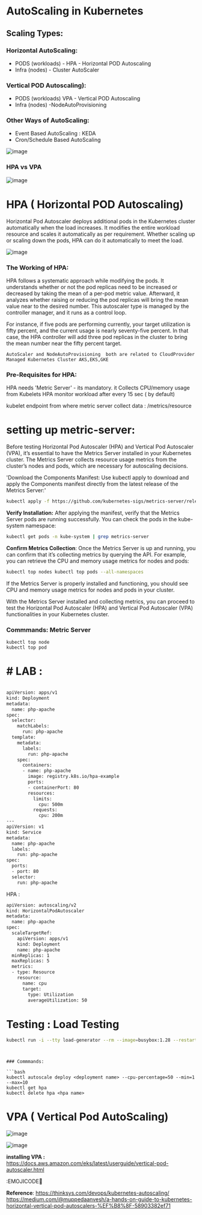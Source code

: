 # AutoScaling in Kubernetes

## Scaling Types:



 ###  Horizontal AutoScaling:

 - PODS (workloads)  -  HPA -  Horizontal POD Autoscaling
 - Infra (nodes) - Cluster AutoScaler


### Vertical POD Autoscaling):
 - PODS (workloads) VPA  -  Vertical POD Autoscaling   
 - Infra (nodes) -NodeAutoProvisioning 



### Other Ways of AutoScaling:
- Event Based AutoScaling :  KEDA        
- Cron/Schedule Based AutoScaling



![image](https://github.com/user-attachments/assets/d5004c3c-2c01-42d7-bfc5-b742778188a8)


### HPA vs VPA

![image](https://github.com/user-attachments/assets/36e32c79-cced-48fb-89c9-4455fcef420d)




# HPA ( Horizontal POD Autoscaling)

Horizontal Pod Autoscaler deploys additional pods in the Kubernetes cluster automatically when the load increases. It modifies the entire workload resource and scales it automatically as per requirement. Whether scaling up or scaling down the pods, HPA can do it automatically to meet the load.

![image](https://github.com/user-attachments/assets/59ca0208-6a4f-4af3-9fa8-0f2510a920bc)





### The Working of HPA:

HPA follows a systematic approach while modifying the pods. It understands whether or not the pod replicas need to be increased or decreased by taking the mean of a per-pod metric value. Afterward, it analyzes whether raising or reducing the pod replicas will bring the mean value near to the desired number. This autoscaler type is managed by the controller manager, and it runs as a control loop.

For instance, if five pods are performing currently, your target utilization is fifty percent, and the current usage is nearly seventy-five percent. In that case, the HPA controller will add three pod replicas in the cluster to bring the mean number near the fifty percent target.



  `AutoScaler and NodeAutoProvisioning  both are related to CloudProvider Managed Kubernetes Cluster AKS,EKS,GKE`


 ### Pre-Requisites for HPA:

HPA needs 'Metric Server' - its mandatory.  it Collects CPU/memory usage from Kubelets
HPA monitor workload after every 15 sec ( by default) 


kubelet endpoint from where metric server collect data : /metrics/resource


# setting up metric-server:

Before testing Horizontal Pod Autoscaler (HPA) and Vertical Pod Autoscaler (VPA), it’s essential to have the Metrics Server installed in your Kubernetes cluster. The Metrics Server collects resource usage metrics from the cluster’s nodes and pods, which are necessary for autoscaling decisions.


'Download the Components Manifest: Use kubectl apply to download and apply the Components manifest directly from the latest release of the Metrics Server:'

```bash
kubectl apply -f https://github.com/kubernetes-sigs/metrics-server/releases/latest/download/components.yaml
```


**Verify Installation:** After applying the manifest, verify that the Metrics Server pods are running successfully. You can check the pods in the kube-system namespace:

```bash
kubectl get pods -n kube-system | grep metrics-server
```

**Confirm Metrics Collection**: Once the Metrics Server is up and running, you can confirm that it’s collecting metrics by querying the API. For example, you can retrieve the CPU and memory usage metrics for nodes and pods:

```bash
kubectl top nodes kubectl top pods --all-namespaces
```

If the Metrics Server is properly installed and functioning, you should see CPU and memory usage metrics for nodes and pods in your cluster.

With the Metrics Server installed and collecting metrics, you can proceed to test the Horizontal Pod Autoscaler (HPA) and Vertical Pod Autoscaler (VPA) functionalities in your Kubernetes cluster.

### Commmands: Metric Server 

```bsah
kubectl top node
kubectl top pod

```

# # LAB :


```bash

apiVersion: apps/v1
kind: Deployment
metadata:
  name: php-apache
spec:
  selector:
    matchLabels:
      run: php-apache
  template:
    metadata:
      labels:
        run: php-apache
    spec:
      containers:
      - name: php-apache
        image: registry.k8s.io/hpa-example
        ports:
        - containerPort: 80
        resources:
          limits:
            cpu: 500m
          requests:
            cpu: 200m
---
apiVersion: v1
kind: Service
metadata:
  name: php-apache
  labels:
    run: php-apache
spec:
  ports:
  - port: 80
  selector:
    run: php-apache

```

HPA :

```bash
apiVersion: autoscaling/v2
kind: HorizontalPodAutoscaler
metadata:
  name: php-apache
spec:
  scaleTargetRef:
    apiVersion: apps/v1
    kind: Deployment
    name: php-apache
  minReplicas: 1
  maxReplicas: 5
  metrics:
  - type: Resource
    resource:
      name: cpu
      target:
        type: Utilization
        averageUtilization: 50
```




# Testing : Load Testing

```bash
kubectl run -i --tty load-generator --rm --image=busybox:1.28 --restart=Never -- /bin/sh -c "while sleep 0.01; do wget -q -O- http://php-apache; done"
```



```


### Commmands:

```bash
kubectl autoscale deploy <deployment name> --cpu-percentage=50 --min=1 --max=10
kubectl get hpa
kubectl delete hpa <hpa name>
```





# VPA ( Vertical Pod AutoScaling)

![image](https://github.com/user-attachments/assets/e765b14d-8cb6-4b3a-bfa2-afe50e0d47d2)


![image](https://github.com/user-attachments/assets/9c9bcee9-c9bc-455b-a329-2ffaeb476e61)



**installing VPA :**
https://docs.aws.amazon.com/eks/latest/userguide/vertical-pod-autoscaler.html


:EMOJICODE📓

**Reference**: https://thinksys.com/devops/kubernetes-autoscaling/
https://medium.com/@muppedaanvesh/a-hands-on-guide-to-kubernetes-horizontal-vertical-pod-autoscalers-%EF%B8%8F-58903382ef71

